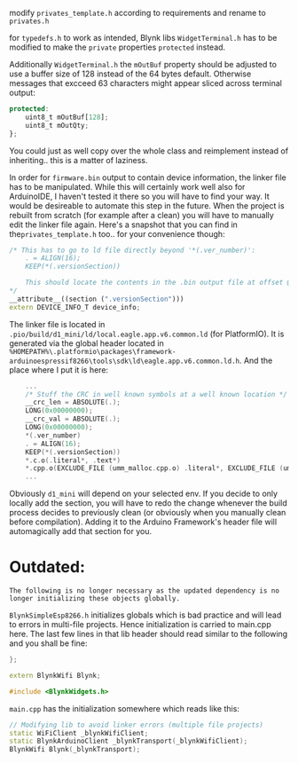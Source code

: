 modify `privates_template.h` according to requirements and rename to `privates.h`

for `typedefs.h` to work as intended, Blynk libs `WidgetTerminal.h` has to be modified to make the `private` properties `protected` instead.

Additionally `WidgetTerminal.h` the `mOutBuf` property should be adjusted to use a buffer size of 128 instead of the 64 bytes default.
Otherwise messages that excceed 63 characters might appear sliced across terminal output:
```js
protected:
    uint8_t mOutBuf[128];
    uint8_t mOutQty;
};
```
You could just as well copy over the whole class and reimplement instead of inheriting.. this is a matter of laziness.

In order for `firmware.bin` output to contain device information, the linker file has to be manipulated.
While this will certainly work well also for ArduinoIDE, I haven't tested it there so you will have to find your way.
It would be desireable to automate this step in the future. When the project is rebuilt from scratch (for example after a clean) you will have to manually edit the linker file again.
Here's a snapshot that you can find in the`privates_template.h` too.. for your convenience though:
```cpp
/* This has to go to ld file directly beyond '*(.ver_number)':
	. = ALIGN(16);
	KEEP(*(.versionSection))

    This should locate the contents in the .bin output file at offset @ 0x1020
*/
__attribute__((section (".versionSection")))
extern DEVICE_INFO_T device_info;
```

The linker file is located in `.pio/build/d1_mini/ld/local.eagle.app.v6.common.ld` (for PlatformIO).
It is generated via the global header located in `%HOMEPATH%\.platformio\packages\framework-arduinoespressif8266\tools\sdk\ld\eagle.app.v6.common.ld.h`.
And the place where I put it is here:
```cpp
    ...
    /* Stuff the CRC in well known symbols at a well known location */
    __crc_len = ABSOLUTE(.);
    LONG(0x00000000);
    __crc_val = ABSOLUTE(.);
    LONG(0x00000000);
    *(.ver_number)
	. = ALIGN(16);
	KEEP(*(.versionSection))
    *.c.o(.literal*, .text*)
    *.cpp.o(EXCLUDE_FILE (umm_malloc.cpp.o) .literal*, EXCLUDE_FILE (umm_malloc.cpp.o) .text*)
    ...
```
Obviously `d1_mini` will depend on your selected env. If you decide to only locally add the section, you will have to redo the change whenever the build process decides to previously clean (or obviously when you manually clean before compilation). Adding it to the Arduino Framework's header file will automagically add that section for you.

# Outdated:
```
The following is no longer necessary as the updated dependency is no longer initializing these objects globally.
```

`BlynkSimpleEsp8266.h` initializes globals which is bad practice and will lead to errors in multi-file projects. Hence initialization is carried to main.cpp here.
The last few lines in that lib header should read similar to the following and you shall be fine:
```cpp
};

extern BlynkWifi Blynk;

#include <BlynkWidgets.h>
```

`main.cpp` has the initialization somewhere which reads like this:
```cpp
// Modifying lib to avoid linker errors (multiple file projects)
static WiFiClient _blynkWifiClient;
static BlynkArduinoClient _blynkTransport(_blynkWifiClient);
BlynkWifi Blynk(_blynkTransport);
``` 